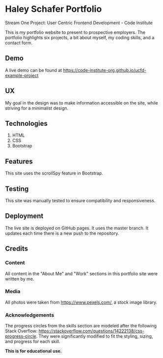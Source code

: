 # Haley Schafer Portfolio
Stream One Project: User Centric Frontend Development - Code Institute 

This is my portfolio website to present to prospective employers. The portfolio highlights six projects, a bit about myself, my coding skills, and a contact form.


## Demo
A live demo can be found at https://code-institute-org.github.io/ucfd-example-project


## UX
My goal in the design was to make information accessible on the site, while striving for a minimalist design.


## Technologies
1. HTML
2. CSS
3. Bootstrap


## Features
This site uses the scrollSpy feature in Bootstrap.


## Testing
This site was manually tested to ensure compatibility and responsiveness.


## Deployment 
The live site is deployed on GitHub pages. It uses the master branch. It updates each time there is a new push to the repository.

## Credits

### Content
All content in the "About Me" and "Work" sections in this portfolio site were written by me.

### Media 
All photos were taken from https://www.pexels.com/, a stock image library.

### Acknowledgements

The progress circles from the skills section are modeled after the following Stack Overflow: https://stackoverflow.com/questions/14222138/css-progress-circle. They were significantly modified to fit the styling, sizing, and progress for each skill.

**This is for educational use.** 
